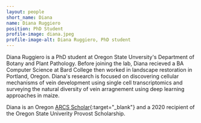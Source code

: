 ```yaml
---
layout: people
short_name: Diana
name: Diana Ruggiero
position: PhD Student
profile-image: diana.jpeg
profile-image-alt: Diana Ruggiero, PhD student
---
```

Diana Ruggiero is a PhD student at Oregon State Unversity's Department of Botany and Plant Pathology. Before joining the lab, Diana recieved a BA Computer Science at Bard College then worked in landscape restoration in Portland, Oregon. Diana's research is focused on discovering cellular mechanisms of vein development using single cell transcriptomics and surveying the natural diversity of vein arragnement using deep learning approaches in maize.

Diana is an Oregon [ARCS Scholar](https://www.arcsfoundation.org/){:target="_blank"} and a 2020 recipient of the Oregon State Univerity Provost Scholarship.